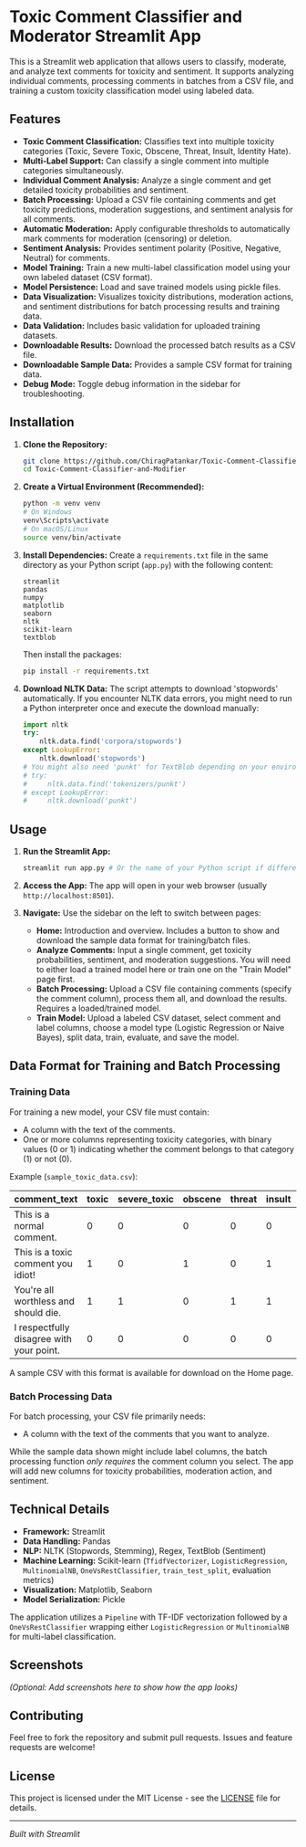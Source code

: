 # Toxic Comment Classifier and Moderator Streamlit App

This is a Streamlit web application that allows users to classify, moderate, and analyze text comments for toxicity and sentiment. It supports analyzing individual comments, processing comments in batches from a CSV file, and training a custom toxicity classification model using labeled data.

## Features

*   **Toxic Comment Classification:** Classifies text into multiple toxicity categories (Toxic, Severe Toxic, Obscene, Threat, Insult, Identity Hate).
*   **Multi-Label Support:** Can classify a single comment into multiple categories simultaneously.
*   **Individual Comment Analysis:** Analyze a single comment and get detailed toxicity probabilities and sentiment.
*   **Batch Processing:** Upload a CSV file containing comments and get toxicity predictions, moderation suggestions, and sentiment analysis for all comments.
*   **Automatic Moderation:** Apply configurable thresholds to automatically mark comments for moderation (censoring) or deletion.
*   **Sentiment Analysis:** Provides sentiment polarity (Positive, Negative, Neutral) for comments.
*   **Model Training:** Train a new multi-label classification model using your own labeled dataset (CSV format).
*   **Model Persistence:** Load and save trained models using pickle files.
*   **Data Visualization:** Visualizes toxicity distributions, moderation actions, and sentiment distributions for batch processing results and training data.
*   **Data Validation:** Includes basic validation for uploaded training datasets.
*   **Downloadable Results:** Download the processed batch results as a CSV file.
*   **Downloadable Sample Data:** Provides a sample CSV format for training data.
*   **Debug Mode:** Toggle debug information in the sidebar for troubleshooting.

## Installation

1.  **Clone the Repository:**
    ```bash
    git clone https://github.com/ChiragPatankar/Toxic-Comment-Classifier-and-Modifier.git
    cd Toxic-Comment-Classifier-and-Modifier
    ```

2.  **Create a Virtual Environment (Recommended):**
    ```bash
    python -m venv venv
    # On Windows
    venv\Scripts\activate
    # On macOS/Linux
    source venv/bin/activate
    ```

3.  **Install Dependencies:** Create a `requirements.txt` file in the same directory as your Python script (`app.py`) with the following content:

    ```
    streamlit
    pandas
    numpy
    matplotlib
    seaborn
    nltk
    scikit-learn
    textblob
    ```

    Then install the packages:
    ```bash
    pip install -r requirements.txt
    ```

4.  **Download NLTK Data:** The script attempts to download 'stopwords' automatically. If you encounter NLTK data errors, you might need to run a Python interpreter once and execute the download manually:
    ```python
    import nltk
    try:
        nltk.data.find('corpora/stopwords')
    except LookupError:
        nltk.download('stopwords')
    # You might also need 'punkt' for TextBlob depending on your environment
    # try:
    #     nltk.data.find('tokenizers/punkt')
    # except LookupError:
    #     nltk.download('punkt')
    ```

## Usage

1.  **Run the Streamlit App:**
    ```bash
    streamlit run app.py # Or the name of your Python script if different
    ```

2.  **Access the App:** The app will open in your web browser (usually `http://localhost:8501`).

3.  **Navigate:** Use the sidebar on the left to switch between pages:
    *   **Home:** Introduction and overview. Includes a button to show and download the sample data format for training/batch files.
    *   **Analyze Comments:** Input a single comment, get toxicity probabilities, sentiment, and moderation suggestions. You will need to either load a trained model here or train one on the "Train Model" page first.
    *   **Batch Processing:** Upload a CSV file containing comments (specify the comment column), process them all, and download the results. Requires a loaded/trained model.
    *   **Train Model:** Upload a labeled CSV dataset, select comment and label columns, choose a model type (Logistic Regression or Naive Bayes), split data, train, evaluate, and save the model.

## Data Format for Training and Batch Processing

### Training Data

For training a new model, your CSV file must contain:
*   A column with the text of the comments.
*   One or more columns representing toxicity categories, with binary values (0 or 1) indicating whether the comment belongs to that category (1) or not (0).

Example (`sample_toxic_data.csv`):

| comment_text                             | toxic | severe_toxic | obscene | threat | insult | identity_hate |
| :--------------------------------------- | :---- | :----------- | :------ | :----- | :----- | :------------ |
| This is a normal comment.                | 0     | 0            | 0       | 0      | 0      | 0             |
| This is a toxic comment you idiot!       | 1     | 0            | 1       | 0      | 1      | 0             |
| You're all worthless and should die.     | 1     | 1            | 0       | 1      | 1      | 0             |
| I respectfully disagree with your point. | 0     | 0            | 0       | 0      | 0      | 0             |

A sample CSV with this format is available for download on the Home page.

### Batch Processing Data

For batch processing, your CSV file primarily needs:
*   A column with the text of the comments that you want to analyze.

While the sample data shown might include label columns, the batch processing function *only requires* the comment column you select. The app will add new columns for toxicity probabilities, moderation action, and sentiment.

## Technical Details

*   **Framework:** Streamlit
*   **Data Handling:** Pandas
*   **NLP:** NLTK (Stopwords, Stemming), Regex, TextBlob (Sentiment)
*   **Machine Learning:** Scikit-learn (`TfidfVectorizer`, `LogisticRegression`, `MultinomialNB`, `OneVsRestClassifier`, `train_test_split`, evaluation metrics)
*   **Visualization:** Matplotlib, Seaborn
*   **Model Serialization:** Pickle

The application utilizes a `Pipeline` with TF-IDF vectorization followed by a `OneVsRestClassifier` wrapping either `LogisticRegression` or `MultinomialNB` for multi-label classification.

## Screenshots

*(Optional: Add screenshots here to show how the app looks)*

## Contributing

Feel free to fork the repository and submit pull requests. Issues and feature requests are welcome!

## License

This project is licensed under the MIT License - see the [LICENSE](LICENSE) file for details.

---

*Built with Streamlit*
